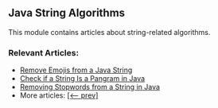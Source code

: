 ## Java String Algorithms

This module contains articles about string-related algorithms.

### Relevant Articles:
- [Remove Emojis from a Java String](https://www.baeldung.com/java-string-remove-emojis)
- [Check if a String Is a Pangram in Java](https://www.baeldung.com/java-string-pangram)
- [Removing Stopwords from a String in Java](https://www.baeldung.com/java-string-remove-stopwords)
- More articles: [[<-- prev]](../core-java-string-algorithms-4)